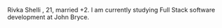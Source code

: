 Rivka Shelli , 21, married +2. 
I am currently studying Full Stack software development at John Bryce.
